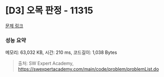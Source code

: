 # [D3] 오목 판정 - 11315 

[문제 링크](https://swexpertacademy.com/main/code/problem/problemDetail.do?contestProbId=AXaSUPYqPYMDFASQ) 

### 성능 요약

메모리: 63,032 KB, 시간: 210 ms, 코드길이: 1,038 Bytes



> 출처: SW Expert Academy, https://swexpertacademy.com/main/code/problem/problemList.do